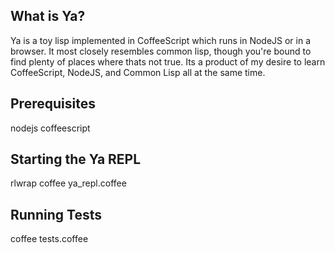 What is Ya?
-----------

Ya is a toy lisp implemented in CoffeeScript which runs in NodeJS or in a browser. It most closely resembles common lisp, though you're bound to find plenty of places where thats not true. Its a product of my desire to learn CoffeeScript, NodeJS, and Common Lisp all at the same time. 

Prerequisites
-------------

nodejs
coffeescript

Starting the Ya REPL
--------------------
rlwrap coffee ya_repl.coffee


Running Tests
-------------
coffee tests.coffee
